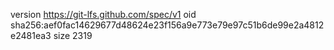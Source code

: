 version https://git-lfs.github.com/spec/v1
oid sha256:aef0fac14629677d48624e23f156a9e773e79e97c51b6de99e2a4812e2481ea3
size 2319
